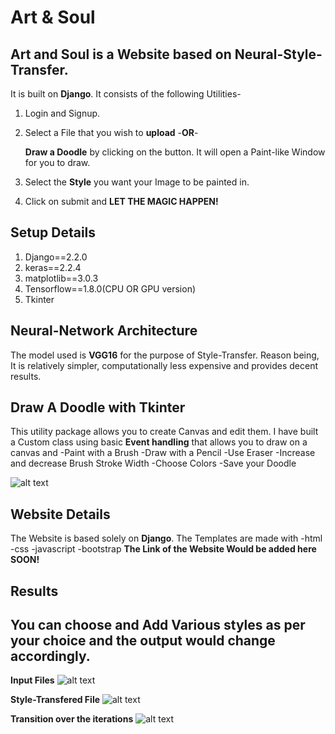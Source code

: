 Art & Soul
===
**Art and Soul is a Website based on Neural-Style-Transfer.**
---

It is built on **Django**.
It consists of the following Utilities-
1. Login and Signup.

2. Select a File that you wish to **upload** -**OR**-

   **Draw a Doodle** by clicking on the button. It will open a Paint-like Window for you to draw.
   
3. Select the **Style** you want your Image to be painted in.

4. Click on submit and 
**LET THE MAGIC HAPPEN!**

Setup Details
---
1. Django==2.2.0
2. keras==2.2.4
3. matplotlib==3.0.3
4. Tensorflow==1.8.0(CPU OR GPU version)
5. Tkinter

Neural-Network Architecture
---
The model used is **VGG16** for the purpose of Style-Transfer.
Reason being, It is relatively simpler, computationally less expensive and provides decent results.

Draw A Doodle with Tkinter
---
This utility package allows you to create Canvas and edit them. I have built a Custom class using basic **Event handling** that allows you to draw on a canvas and
-Paint with a Brush
-Draw with a Pencil
-Use Eraser
-Increase and decrease Brush Stroke Width
-Choose Colors
-Save your Doodle

![alt text](https://raw.githubusercontent.com/nikitaa30/Art-and-Soul/master/media/None/Capture.PNG)

Website Details
---
The Website is based solely on **Django**.
The Templates are made with
-html
-css
-javascript
-bootstrap
**The Link of the Website Would be added here SOON!**

Results
---
You can choose and Add Various styles as per your choice and the output would change accordingly.
---
**Input Files**
![alt text](https://raw.githubusercontent.com/nikitaa30/Art-and-Soul/master/media/None/out.PNG)


**Style-Transfered File**
![alt text](https://raw.githubusercontent.com/nikitaa30/Art-and-Soul/master/media/None/out2.PNG)


**Transition over the iterations**
![alt text](https://raw.githubusercontent.com/nikitaa30/Art-and-Soul/master/media/None/xyz.gif)



